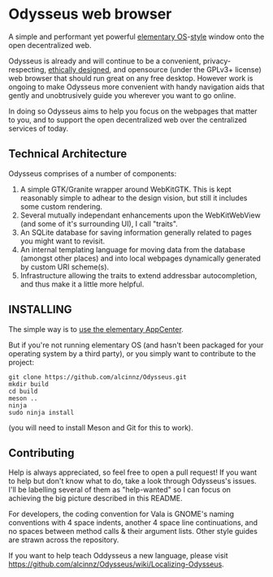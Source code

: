 Odysseus web browser
====================

A simple and performant yet powerful [elementary OS](https://elementary.io/)-[style](https://elementary.io/docs/human-interface-guidelines) window onto the open decentralized web.

Odysseus is already and will continue to be a convenient, privacy-respecting,
[ethically designed](https://2017.ind.ie/ethical-design/), and opensource
(under the GPLv3+ license) web browser that should run great on any free desktop.
However work is ongoing to make Odysseus more convenient with handy navigation
aids that gently and unobtrusively guide you wherever you want to go online.

In doing so Odysseus aims to help you focus on the webpages that matter to you,
and to support the open decentralized web over the centralized services of today.

Technical Architecture
----------------------

Odysseus comprises of a number of components:

1. A simple GTK/Granite wrapper around WebKitGTK. This is kept reasonably simple to adhear to the design vision, but still it includes some custom rendering.
2. Several mutually independant enhancements upon the WebKitWebView (and some of it's surrounding UI), I call "traits".
3. An SQLite database for saving information generally related to pages you might want to revisit.
4. An internal templating language for moving data from the database (amongst other places) and into local webpages dynamically generated by custom URI scheme(s).
5. Infrastructure allowing the traits to extend addressbar autocompletion, and thus make it a little more helpful.

INSTALLING
----------

The simple way is to [use the elementary AppCenter](https://appcenter.elementary.io/com.github.alcinnz.odysseus.desktop).

But if you're not running elementary OS (and hasn't been packaged for your operating system by a third party), or you simply want to contribute to the project:

    git clone https://github.com/alcinnz/Odysseus.git
    mkdir build
    cd build
    meson ..
    ninja
    sudo ninja install
    
(you will need to install Meson and Git for this to work). 

Contributing
------------

Help is always appreciated, so feel free to open a pull request! If you want to help but don't know what to do, take a look through Odysseus's issues. I'll be labelling several of them as "help-wanted" so I can focus on achieving the big picture described in this README.

For developers, the coding convention for Vala is GNOME's naming conventions with 4 space indents, another 4 space line continuations, and no spaces between method calls & their argument lists. Other style guides are strawn across the repository.

If you want to help teach Oddysseus a new language, please visit https://github.com/alcinnz/Odysseus/wiki/Localizing-Odysseus. 
